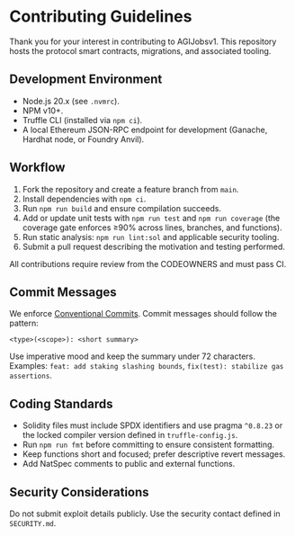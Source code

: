# Contributing Guidelines

Thank you for your interest in contributing to AGIJobsv1. This repository hosts the protocol smart contracts, migrations, and associated tooling.

## Development Environment

- Node.js 20.x (see `.nvmrc`).
- NPM v10+.
- Truffle CLI (installed via `npm ci`).
- A local Ethereum JSON-RPC endpoint for development (Ganache, Hardhat node, or Foundry Anvil).

## Workflow

1. Fork the repository and create a feature branch from `main`.
2. Install dependencies with `npm ci`.
3. Run `npm run build` and ensure compilation succeeds.
4. Add or update unit tests with `npm run test` and `npm run coverage` (the coverage gate enforces ≥90% across lines, branches, and functions).
5. Run static analysis: `npm run lint:sol` and applicable security tooling.
6. Submit a pull request describing the motivation and testing performed.

All contributions require review from the CODEOWNERS and must pass CI.

## Commit Messages

We enforce [Conventional Commits](https://www.conventionalcommits.org/). Commit messages should follow the pattern:

```
<type>(<scope>): <short summary>
```

Use imperative mood and keep the summary under 72 characters. Examples: `feat: add staking slashing bounds`, `fix(test): stabilize gas assertions`.

## Coding Standards

- Solidity files must include SPDX identifiers and use pragma `^0.8.23` or the locked compiler version defined in `truffle-config.js`.
- Run `npm run fmt` before committing to ensure consistent formatting.
- Keep functions short and focused; prefer descriptive revert messages.
- Add NatSpec comments to public and external functions.

## Security Considerations

Do not submit exploit details publicly. Use the security contact defined in `SECURITY.md`.
